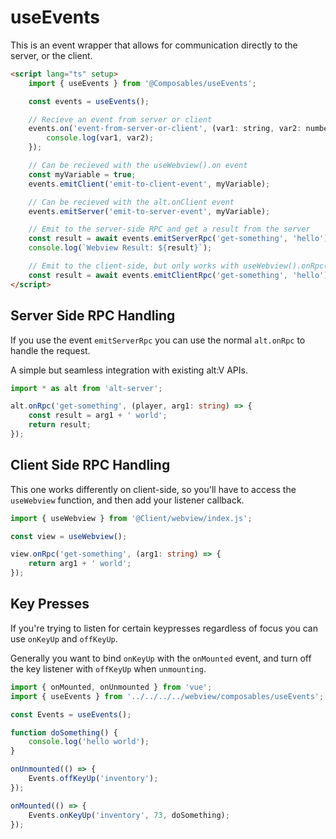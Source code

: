 # useEvents

This is an event wrapper that allows for communication directly to the server, or the client.

```html
<script lang="ts" setup>
    import { useEvents } from '@Composables/useEvents';

    const events = useEvents();

    // Recieve an event from server or client
    events.on('event-from-server-or-client', (var1: string, var2: number) => {
        console.log(var1, var2);
    });

    // Can be recieved with the useWebview().on event
    const myVariable = true;
    events.emitClient('emit-to-client-event', myVariable);

    // Can be recieved with the alt.onClient event
    events.emitServer('emit-to-server-event', myVariable);

    // Emit to the server-side RPC and get a result from the server
    const result = await events.emitServerRpc('get-something', 'hello');
    console.log(`Webview Result: ${result}`);

    // Emit to the client-side, but only works with useWebview().onRpc('get-something', () => {})
    const result = await events.emitClientRpc('get-something', 'hello');
</script>
```

## Server Side RPC Handling

If you use the event `emitServerRpc` you can use the normal `alt.onRpc` to handle the request.

A simple but seamless integration with existing alt:V APIs.

```ts
import * as alt from 'alt-server';

alt.onRpc('get-something', (player, arg1: string) => {
    const result = arg1 + ' world';
    return result;
});
```

## Client Side RPC Handling

This one works differently on client-side, so you'll have to access the `useWebview` function, and then add your listener callback.

```ts
import { useWebview } from '@Client/webview/index.js';

const view = useWebview();

view.onRpc('get-something', (arg1: string) => {
    return arg1 + ' world';
});
```

## Key Presses

If you're trying to listen for certain keypresses regardless of focus you can use `onKeyUp` and `offKeyUp`.

Generally you want to bind `onKeyUp` with the `onMounted` event, and turn off the key listener with `offKeyUp` when `unmounting`.

```ts
import { onMounted, onUnmounted } from 'vue';
import { useEvents } from '../../../../webview/composables/useEvents';

const Events = useEvents();

function doSomething() {
    console.log('hello world');
}

onUnmounted(() => {
    Events.offKeyUp('inventory');
});

onMounted(() => {
    Events.onKeyUp('inventory', 73, doSomething);
});
```

